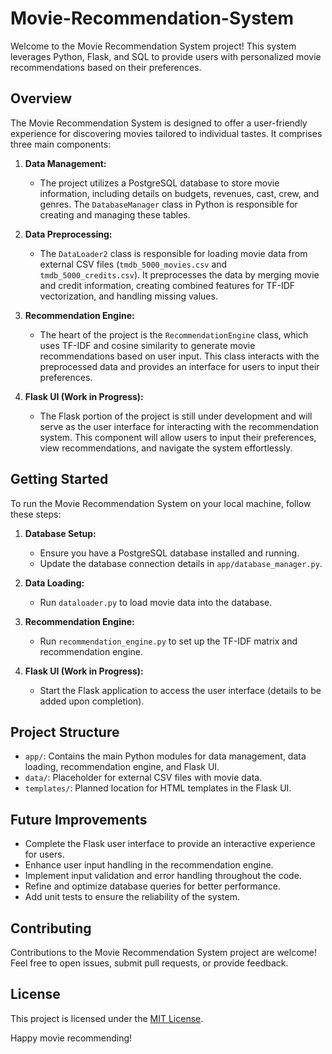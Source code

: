 # Movie-Recommendation-System

Welcome to the Movie Recommendation System project! This system leverages Python, Flask, and SQL to provide users with personalized movie recommendations based on their preferences.

## Overview

The Movie Recommendation System is designed to offer a user-friendly experience for discovering movies tailored to individual tastes. It comprises three main components:

1. **Data Management:**
   - The project utilizes a PostgreSQL database to store movie information, including details on budgets, revenues, cast, crew, and genres. The `DatabaseManager` class in Python is responsible for creating and managing these tables.

2. **Data Preprocessing:**
   - The `DataLoader2` class is responsible for loading movie data from external CSV files (`tmdb_5000_movies.csv` and `tmdb_5000_credits.csv`). It preprocesses the data by merging movie and credit information, creating combined features for TF-IDF vectorization, and handling missing values.

3. **Recommendation Engine:**
   - The heart of the project is the `RecommendationEngine` class, which uses TF-IDF and cosine similarity to generate movie recommendations based on user input. This class interacts with the preprocessed data and provides an interface for users to input their preferences.

4. **Flask UI (Work in Progress):**
   - The Flask portion of the project is still under development and will serve as the user interface for interacting with the recommendation system. This component will allow users to input their preferences, view recommendations, and navigate the system effortlessly.

## Getting Started

To run the Movie Recommendation System on your local machine, follow these steps:

1. **Database Setup:**
   - Ensure you have a PostgreSQL database installed and running.
   - Update the database connection details in `app/database_manager.py`.

2. **Data Loading:**
   - Run `dataloader.py` to load movie data into the database.

3. **Recommendation Engine:**
   - Run `recommendation_engine.py` to set up the TF-IDF matrix and recommendation engine.

4. **Flask UI (Work in Progress):**
   - Start the Flask application to access the user interface (details to be added upon completion).

## Project Structure

- `app/`: Contains the main Python modules for data management, data loading, recommendation engine, and Flask UI.
- `data/`: Placeholder for external CSV files with movie data.
- `templates/`: Planned location for HTML templates in the Flask UI.

## Future Improvements

- Complete the Flask user interface to provide an interactive experience for users.
- Enhance user input handling in the recommendation engine.
- Implement input validation and error handling throughout the code.
- Refine and optimize database queries for better performance.
- Add unit tests to ensure the reliability of the system.

## Contributing

Contributions to the Movie Recommendation System project are welcome! Feel free to open issues, submit pull requests, or provide feedback.

## License

This project is licensed under the [MIT License](LICENSE).

Happy movie recommending!
